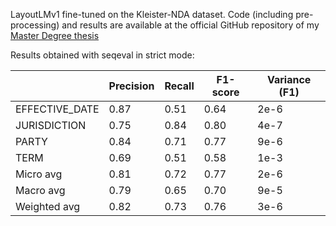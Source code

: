 LayoutLMv1 fine-tuned on the Kleister-NDA dataset. Code (including pre-processing) and results are available at the official GitHub repository of my [Master Degree thesis ](https://github.com/AleRosae/thesis-layoutlm)

Results obtained with seqeval in strict mode:

|                          | Precision | Recall| F1-score | Variance (F1) |
|--------------------------|--------------------|-----------------|-------------------|------------------------|
| EFFECTIVE\_DATE | 0.87               | 0.51            | 0.64              | 2e-6                   |
| JURISDICTION   | 0.75               | 0.84            | 0.80              | 4e-7                   |
| PARTY           | 0.84               | 0.71            | 0.77              | 9e-6                   |
| TERM            | 0.69               | 0.51            | 0.58              | 1e-3                   |
| Micro avg       | 0.81               | 0.72            | 0.77              | 2e-6                   |
| Macro avg       | 0.79               | 0.65            | 0.70              | 9e-5                   |
| Weighted avg    | 0.82               | 0.73            | 0.76              | 3e-6                   |
